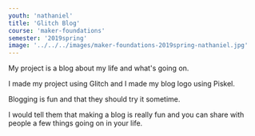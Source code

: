 ```yaml
---
youth: 'nathaniel'
title: 'Glitch Blog'
course: 'maker-foundations'
semester: '2019spring'
image: '../../../images/maker-foundations-2019spring-nathaniel.jpg'
---
```


My project is a blog about my life and what's going on.

I made my project using Glitch and I made my blog logo using Piskel.

Blogging is fun and that they should try it sometime.

I would tell them that making a blog is really fun and you can share with people a few things going on in your life.
